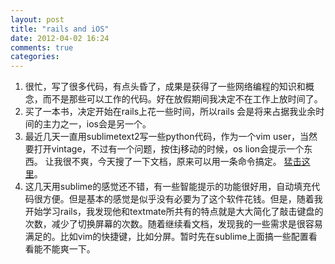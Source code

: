 ```yaml
---
layout: post
title: "rails and iOS"
date: 2012-04-02 16:24
comments: true
categories: 
---
```

1. 很忙，写了很多代码，有点头昏了，成果是获得了一些网络编程的知识和概念，而不是那些可以工作的代码。好在放假期间我决定不在工作上放时间了。  
2. 买了一本书，决定开始在rails上花一些时间，所以rails 会是将来占据我业余时间的主力之一，ios会是另一个。  
3. 最近几天一直用sublimetext2写一些python代码，作为一个vim user，当然要打开vintage，不过有一个问题，按住j移动的时候，os lion会提示一个东西。 让我很不爽，今天搜了一下文档，原来可以用一条命令搞定。 [猛击这里](http://www.sublimetext.com/docs/2/vintage.html)。 
4. 这几天用sublime的感觉还不错，有一些智能提示的功能很好用，自动填充代码很方便。但是基本的感觉是似乎没有必要为了这个软件花钱。但是，随着我开始学习rails，我发现他和textmate所共有的特点就是大大简化了敲击键盘的次数，减少了切换屏幕的次数。随着继续看文档，发现我的一些需求是很容易满足的。比如vim的快捷键，比如分屏。暂时先在sublime上面搞一些配置看看能不能爽一下。